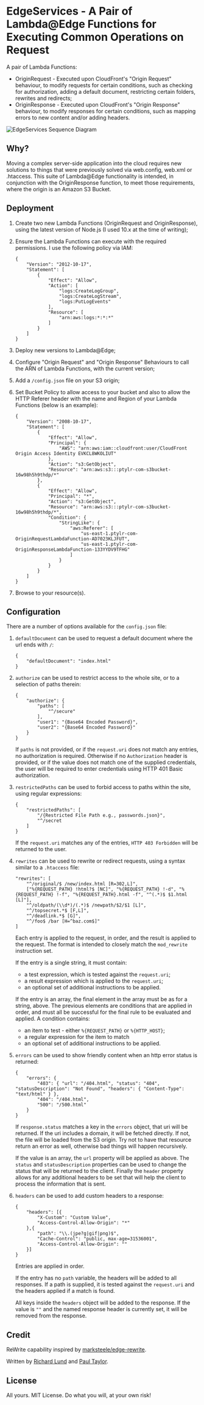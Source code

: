 # EdgeServices - A Pair of Lambda@Edge Functions for Executing Common Operations on Request
A pair of Lambda Functions:

 * OriginRequest - Executed upon CloudFront's "Origin Request" behaviour, to modify requests for certain conditions,
 such as checking for authorization, adding a default document, restricting certain folders, rewrites and redirects;
 * OriginResponse - Executed upon CloudFront's "Origin Response" behaviour, to modify responses for certain conditions,
 such as mapping errors to new content and/or adding headers.
 
![EdgeServices Sequence Diagram](https://ptylr.com/img/repos/edgeservices-sequence-diagram.png "EdgeServices Sequence Diagram")

## Why?
Moving a complex server-side application into the cloud requires new solutions to things that were previously solved
via web.config, web.xml or .htaccess. This suite of Lambda@Edge functionality is intended, in conjunction with the OriginResponse
function, to meet those requirements, where the origin is an Amazon S3 Bucket.

## Deployment
1) Create two new Lambda Functions (OriginRequest and OriginResponse), using the latest version of Node.js (I used 10.x at the time of writing);
2) Ensure the Lambda Functions can execute with the required permissions. I use the following policy via IAM:
    ```
    {
        "Version": "2012-10-17",
        "Statement": [
            {
                "Effect": "Allow",
                "Action": [
                    "logs:CreateLogGroup",
                    "logs:CreateLogStream",
                    "logs:PutLogEvents"
                ],
                "Resource": [
                    "arn:aws:logs:*:*:*"
                ]
            }
        ]
    }
    ```
    
3) Deploy new versions to Lambda@Edge;
4) Configure "Origin Request" and "Origin Response" Behaviours to call the ARN of Lambda Functions, with the current version;
5) Add a `/config.json` file on your S3 origin;
6) Set Bucket Policy to allow access to your bucket and also to allow the HTTP Referer header with the name and Region of your
Lambda Functions (below is an example):
    ```
    {
        "Version": "2008-10-17",
        "Statement": [
            {
                "Effect": "Allow",
                "Principal": {
                    "AWS": "arn:aws:iam::cloudfront:user/CloudFront Origin Access Identity EVKCL8WKOLIUT"
                },
                "Action": "s3:GetObject",
                "Resource": "arn:aws:s3:::ptylr-com-s3bucket-16w98h5h9thdp/*"
            },
            {
                "Effect": "Allow",
                "Principal": "*",
                "Action": "s3:GetObject",
                "Resource": "arn:aws:s3:::ptylr-com-s3bucket-16w98h5h9thdp/*",
                "Condition": {
                    "StringLike": {
                        "aws:Referer": [
                            "us-east-1.ptylr-com-OriginRequestLambdaFunction-AD7023KLJFUT",
                            "us-east-1.ptylr-com-OriginResponseLambdaFunction-133YYDV9TFHG"
                        ]
                    }
                }
            }
        ]
    }
    ```

7) Browse to your resource(s).

## Configuration
There are a number of options available for the `config.json` file:

1) `defaultDocument` can be used to request a default document where the url ends with `/`:
    ```
    {
        "defaultDocument": "index.html"
    }
    ```
2) `authorize` can be used to restrict access to the whole site, or to a selection of paths therein:
    ```
    {
        "authorize": {
            "paths": [
                "^/secure"
            ],
            "user1": "{Base64 Encoded Password}",
            "user2": "{Base64 Encoded Password}"
        }
    }
    ```
    If `paths` is not provided, or if the `request.uri` does not match any entries, no authorization is required. 
    Otherwise if no `Authorization` header is provided, or if the value does not match one of the supplied credentials, 
    the user will be required to enter credentials using HTTP 401 Basic authorization.
3) `restrictedPaths` can be used to forbid access to paths within the site, using regular expressions:
    ```
    {
        "restrictedPaths": [
            "/{Restricted File Path e.g., passwords.json}",
            "^/secret
        ]
    }
    ```
    If the `request.uri` matches any of the entries, `HTTP 403 Forbidden` will be returned to the user.
4) `rewrites` can be used to rewrite or redirect requests, using a syntax similar to a `.htaccess` file:
    ```
    "rewrites": [
        "^/original/$ /new/index.html [R=302,L]",
        ["%{REQUEST_PATH} !html?$ [NC]", "%{REQUEST_PATH} !-d", "%{REQUEST_PATH} !-f", "%{REQUEST_PATH}.html -f", "^(.*)$ $1.html [L]"],
        "^/oldpath/(\\d*)/(.*)$ /newpath/$2/$1 [L]",
        "^/topsecret.*$ [F,L]",
        "^/deadlink.*$ [G]",
        "^/foo$ /bar [H=^baz.com$]"
    ]
    ```
    Each entry is applied to the request, in order, and the result is applied to the request. The format is intended to closely match the `mod_rewrite` instruction set.
    
    If the entry is a single string, it must contain:
    * a test expression, which is tested against the `request.uri`;
    * a result expression which is applied to the `request.uri`;
    * an optional set of additional instructions to be applied.

    If the entry is an array, the final element in the array must be as for a string, above. The previous elements are conditions that are applied in order, and must all be successful for the final rule to be evaluated and applied. A condition contains:
    * an item to test - either `%{REQUEST_PATH}` or `%{HTTP_HOST}`;
    * a regular expression for the item to match
    * an optional set of additional instructions to be applied.

5) `errors` can be used to show friendly content when an http error status is returned:
    ```
    {
        "errors": {
            "403": { "url": "/404.html", "status": "404", "statusDescription": "Not Found", "headers": { "Content-Type": "text/html" } },
            "404": "/404.html",
            "500": "/500.html"
        }
    }
    ```
    If `response.status` matches a key in the `errors` object, that uri will be returned. If the uri includes a domain, it will be fetched directly. If not, the file will be loaded from the S3 origin. Try not to have that resource return an error as well, otherwise bad things will happen recursively.

    If the value is an array, the `url` property will be applied as above. The `status` and `statusDescription` properties can be used to change the status that will be returned to the client. Finally the `header` property allows for any additional headers to be set that will help the client to process the information that is sent.

6) `headers` can be used to add custom headers to a response:
    ```
    {
        "headers": [{
            "X-Custom": "Custom Value",
            "Access-Control-Allow-Origin": "*"
        },{
            "path": "\\.(jpe?g|gif|png)$",
            "Cache-Control": "public, max-age=31536001",
            "Access-Control-Allow-Origin": ""
        }]
    }
    ```
    Entries are applied in order.

    If the entry has no `path` variable, the headers will be added to all responses. If a path is supplied, it is tested against the `request.uri` and the headers applied if a match is found.

    All keys inside the `headers` object will be added to the response. If the value is `""` and the named response header is currently set, it will be removed from the response.

## Credit
ReWrite capability inspired by <a href="https://github.com/marksteele/edge-rewrite">marksteele/edge-rewrite</a>.

Written by <a href="https://github.com/richard-lund">Richard Lund</a> and <a href="https://github.com/ptylr">Paul Taylor</a>.

## License
All yours. MIT License. Do what you will, at your own risk!
